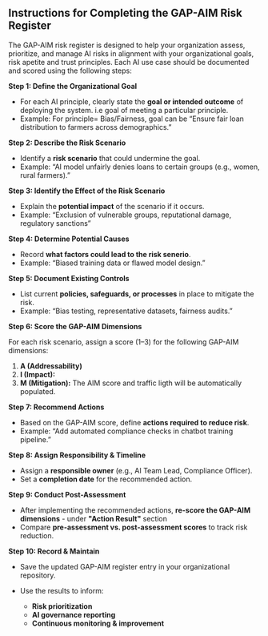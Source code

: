 ## **Instructions for Completing the GAP-AIM Risk Register**

The GAP-AIM risk register is designed to help your organization assess, prioritize, and manage AI risks in alignment with your organizational goals, risk apetite and trust principles.
Each AI use case should be documented and scored using the following steps:

**Step 1: Define the Organizational Goal**

* For each AI principle, clearly state the **goal or intended outcome** of deploying the system. i.e goal of meeting a particular principle.
* Example: For principle= Bias/Fairness, goal can be “Ensure fair loan distribution to farmers across demographics.”

**Step 2: Describe the Risk Scenario**

* Identify a **risk scenario** that could undermine the goal.
* Example: “AI model unfairly denies loans to certain groups (e.g., women, rural farmers).”

**Step 3: Identify the Effect of the Risk Scenario**

* Explain the **potential impact** of the scenario if it occurs.
* Example: “Exclusion of vulnerable groups, reputational damage, regulatory sanctions”

**Step 4: Determine Potential Causes**

* Record **what factors could lead to the risk senerio**.
* Example: “Biased training data or flawed model design.”

**Step 5: Document Existing Controls**

* List current **policies, safeguards, or processes** in place to mitigate the risk.
* Example: “Bias testing, representative datasets, fairness audits.”

**Step 6: Score the GAP-AIM Dimensions**

For each risk scenario, assign a score (1–3) for the following GAP-AIM dimensions:

1. **A (Addressability)**
2. **I (Impact):**
3. **M (Mitigation):** 
The AIM score and traffic ligth will be automatically populated.

**Step 7: Recommend Actions**

* Based on the GAP-AIM score, define **actions required to reduce risk**.
* Example: “Add automated compliance checks in chatbot training pipeline.”

**Step 8: Assign Responsibility & Timeline**

* Assign a **responsible owner** (e.g., AI Team Lead, Compliance Officer).
* Set a **completion date** for the recommended action.

**Step 9: Conduct Post-Assessment**

* After implementing the recommended actions, **re-score the GAP-AIM dimensions** - under **"Action Result"**  section
* Compare **pre-assessment vs. post-assessment scores** to track risk reduction.

**Step 10: Record & Maintain**

* Save the updated GAP-AIM register entry in your organizational repository.
* Use the results to inform:

  * **Risk prioritization**
  * **AI governance reporting**
  * **Continuous monitoring & improvement**
